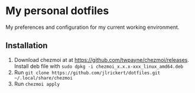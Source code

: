My personal dotfiles
====================

My preferences and configuration for my current working environment.

Installation
------------

1. Download chezmoi at at https://github.com/twpayne/chezmoi/releases. Install
   deb file with `sudo dpkg -i chezmoi_x.x.x-xxx_linux_amd64.deb`
2. Run `git clone https://github.com/jlrickert/dotfiles.git ~/.local/share/chezmoi`
3. Run `chezmoi apply`
